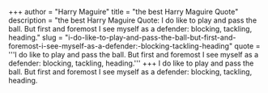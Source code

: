 +++
author = "Harry Maguire"
title = "the best Harry Maguire Quote"
description = "the best Harry Maguire Quote: I do like to play and pass the ball. But first and foremost I see myself as a defender: blocking, tackling, heading."
slug = "i-do-like-to-play-and-pass-the-ball-but-first-and-foremost-i-see-myself-as-a-defender:-blocking-tackling-heading"
quote = '''I do like to play and pass the ball. But first and foremost I see myself as a defender: blocking, tackling, heading.'''
+++
I do like to play and pass the ball. But first and foremost I see myself as a defender: blocking, tackling, heading.
